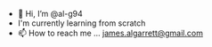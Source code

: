 - 👋 Hi, I’m @al-g94
- I'm currently learning from scratch
- 📫 How to reach me ... james.algarrett@gmail.com

<!---
al-g94/al-g94 is a ✨ special ✨ repository because its `README.md` (this file) appears on your GitHub profile.
You can click the Preview link to take a look at your changes.
--->
